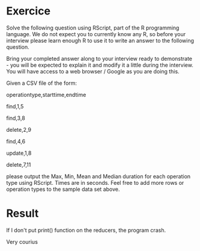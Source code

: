 # Exercice

Solve the following question using RScript, part of the R programming language.  We do not expect you to currently know any R, so before your interview please learn enough R to use it to write an answer to the following question.


Bring your completed answer along to your interview ready to demonstrate - you will be expected to explain it and modify it a little during the interview.  You will have access to a web browser / Google as you are doing this.


Given a CSV file of the form:


operationtype,starttime,endtime

find,1,5

find,3,8

delete,2,9

find,4,6

update,1,8

delete,7,11


please output the Max, Min, Mean and Median duration for each operation type using RScript. Times are in seconds. Feel free to add more rows or operation types to the sample data set above.


# Result

If I don't put print() function on the reducers, the program crash.

Very courius

